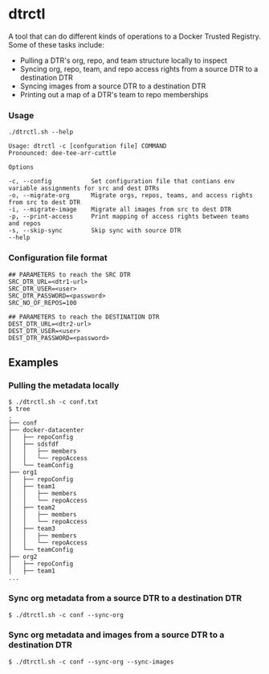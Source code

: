 # dtrctl

A tool that can do different kinds of operations to a Docker Trusted Registry. Some of these tasks include:

- Pulling a DTR's org, repo, and team structure locally to inspect
- Syncing org, repo, team, and repo access rights from a source DTR to a destination DTR
- Syncing images from a source DTR to a destination DTR
- Printing out a map of a DTR's team to repo memberships

### Usage
```
./dtrctl.sh --help

Usage: dtrctl -c [confguration file] COMMAND
Pronounced: dee-tee-arr-cuttle

Options

-c, --config           Set configuration file that contians env variable assignments for src and dest DTRs
-o, --migrate-org      Migrate orgs, repos, teams, and access rights from src to dest DTR
-i, --migrate-image    Migrate all images from src to dest DTR
-p, --print-access     Print mapping of access rights between teams and repos
-s, --skip-sync        Skip sync with source DTR
--help
```

### Configuration file format

```
## PARAMETERS to reach the SRC DTR
SRC_DTR_URL=<dtr1-url>
SRC_DTR_USER=<user>
SRC_DTR_PASSWORD=<password>
SRC_NO_OF_REPOS=100

## PARAMETERS to reach the DESTINATION DTR
DEST_DTR_URL=<dtr2-url>
DEST_DTR_USER=<user>
DEST_DTR_PASSWORD=<password>
```

## Examples

### Pulling the metadata locally
```
$ ./dtrctl.sh -c conf.txt
$ tree
.
├── conf
├── docker-datacenter
│   ├── repoConfig
│   ├── sdsfdf
│   │   ├── members
│   │   └── repoAccess
│   └── teamConfig
├── org1
│   ├── repoConfig
│   ├── team1
│   │   ├── members
│   │   └── repoAccess
│   ├── team2
│   │   ├── members
│   │   └── repoAccess
│   ├── team3
│   │   ├── members
│   │   └── repoAccess
│   └── teamConfig
├── org2
│   ├── repoConfig
│   ├── team1
...
```

### Sync org metadata from a source DTR to a destination DTR

```
$ ./dtrctl.sh -c conf --sync-org
```

### Sync org metadata and images from a source DTR to a destination DTR

```
$ ./dtrctl.sh -c conf --sync-org --sync-images
```
